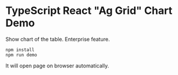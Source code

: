 TypeScript React "Ag Grid" Chart Demo
===================================

Show chart of the table. Enterprise feature.

```
npm install
npm run demo
```

It will open page on browser automatically.
